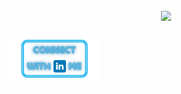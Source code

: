 <div align="center">
    <br>
      <img src="assets/profile.gif">  
    <br>
</div>
<br>
<div align="left">
    <a href="https://www.linkedin.com/in/madalina-grama-9367b5b1/"><img width="150px" src="assets/linkedin.svg"></a>
</div>
